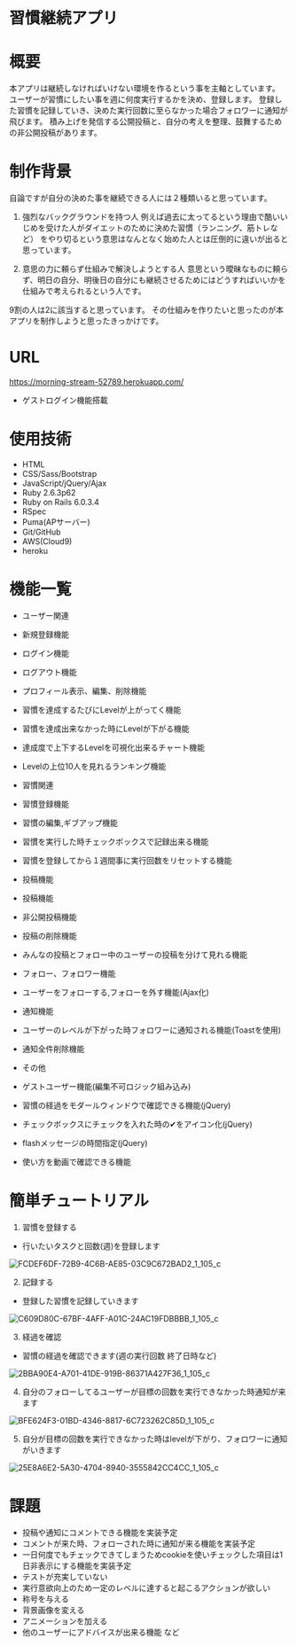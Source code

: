 # 習慣継続アプリ

# 概要
本アプリは継続しなければいけない環境を作るという事を主軸としています。
ユーザーが習慣にしたい事を週に何度実行するかを決め、登録します。
登録した習慣を記録していき、決めた実行回数に至らなかった場合フォロワーに通知が飛びます。
積み上げを発信する公開投稿と、自分の考えを整理、鼓舞するための非公開投稿があります。

# 制作背景
自論ですが自分の決めた事を継続できる人には２種類いると思っています。

1. 強烈なバックグラウンドを持つ人
例えば過去に太ってるという理由で酷いいじめを受けた人がダイエットのために決めた習慣（ランニング、筋トレなど）
をやり切るという意思はなんとなく始めた人とは圧倒的に違いが出ると思っています。

2. 意思の力に頼らず仕組みで解決しようとする人
意思という曖昧なものに頼らず、明日の自分、明後日の自分にも継続させるためにはどうすればいいかを
仕組みで考えられるという人です。

9割の人は2に該当すると思っています。
その仕組みを作りたいと思ったのが本アプリを制作しようと思ったきっかけです。

# URL
https://morning-stream-52789.herokuapp.com/

* ゲストログイン機能搭載

# 使用技術

* HTML
* CSS/Sass/Bootstrap
* JavaScript/jQuery/Ajax
* Ruby 2.6.3p62
* Ruby on Rails 6.0.3.4
* RSpec
* Puma(APサーバー)
* Git/GitHub
* AWS(Cloud9)
* heroku

# 機能一覧
* ユーザー関連

 * 新規登録機能
 * ログイン機能
 * ログアウト機能
 * プロフィール表示、編集、削除機能
 * 習慣を達成するたびにLevelが上がってく機能
 * 習慣を達成出来なかった時にLevelが下がる機能
 * 達成度で上下するLevelを可視化出来るチャート機能
 * Levelの上位10人を見れるランキング機能

* 習慣関連
 * 習慣登録機能
 * 習慣の編集,ギブアップ機能
 * 習慣を実行した時チェックボックスで記録出来る機能
 * 習慣を登録してから１週間事に実行回数をリセットする機能
 
* 投稿機能
 * 投稿機能
 * 非公開投稿機能
 * 投稿の削除機能
 * みんなの投稿とフォロー中のユーザーの投稿を分けて見れる機能
 
* フォロー、フォロワー機能
 * ユーザーをフォローする,フォローを外す機能(Ajax化)

* 通知機能
 * ユーザーのレベルが下がった時フォロワーに通知される機能(Toastを使用)
 * 通知全件削除機能
 
* その他
 * ゲストユーザー機能(編集不可ロジック組み込み)
 * 習慣の経過をモダールウィンドウで確認できる機能(jQuery)
 * チェックボックスにチェックを入れた時の✔︎をアイコン化(jQuery)
 * flashメッセージの時間指定(jQuery)
 * 使い方を動画で確認できる機能

# 簡単チュートリアル

1. 習慣を登録する
* 行いたいタスクと回数(週)を登録します

![FCDEF6DF-72B9-4C6B-AE85-03C9C672BAD2_1_105_c](https://user-images.githubusercontent.com/67776222/102442242-4ba75a00-4067-11eb-828b-937cd0f897a4.jpeg)
 
2. 記録する
* 登録した習慣を記録していきます
 
![C609D80C-67BF-4AFF-A01C-24AC19FDBBBB_1_105_c](https://user-images.githubusercontent.com/67776222/102442429-bce70d00-4067-11eb-990a-27758d776eed.jpeg)

3. 経過を確認
* 習慣の経過を確認できます(週の実行回数 終了日時など)

![2BBA90E4-A701-41DE-919B-86371A427F36_1_105_c](https://user-images.githubusercontent.com/67776222/102442719-60d0b880-4068-11eb-8a60-355eec5c1f3a.jpeg)

4. 自分のフォローしてるユーザーが目標の回数を実行できなかった時通知が来ます

![BFE624F3-01BD-4346-8817-6C723262C85D_1_105_c](https://user-images.githubusercontent.com/67776222/102443133-5e229300-4069-11eb-85b8-1f15ccc49229.jpeg)

5. 自分が目標の回数を実行できなかった時はlevelが下がり、フォロワーに通知がいきます

![25E8A6E2-5A30-4704-8940-3555842CC4CC_1_105_c](https://user-images.githubusercontent.com/67776222/102443503-40096280-406a-11eb-91ca-0d3d2674763c.jpeg)


# 課題
* 投稿や通知にコメントできる機能を実装予定
* コメントが来た時、フォローされた時に通知が来る機能を実装予定
* 一日何度でもチェックできてしまうためcookieを使いチェックした項目は1日非表示にする機能を実装予定
* テストが充実していない
* 実行意欲向上のため一定のレベルに達すると起こるアクションが欲しい
 * 称号を与える
 * 背景画像を変える
 * アニメーションを加える
 * 他のユーザーにアドバイスが出来る機能
など
